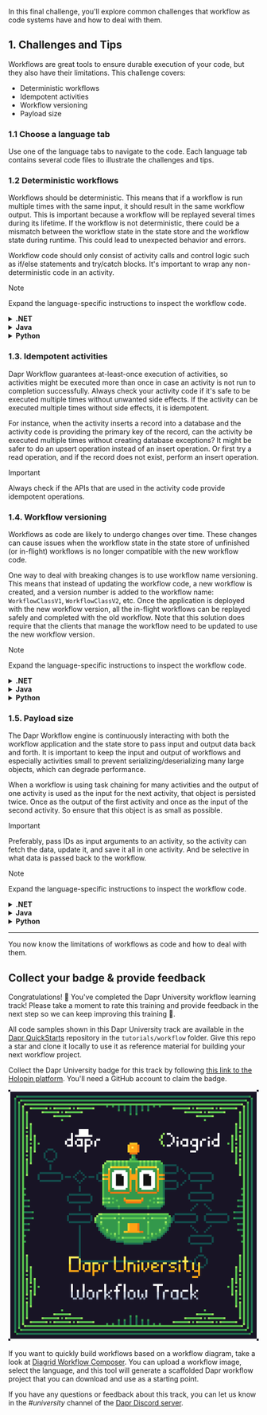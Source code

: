 In this final challenge, you'll explore common challenges that workflow as code systems have and how to deal with them.

## 1. Challenges and Tips

Workflows are great tools to ensure durable execution of your code, but they also have their limitations. This challenge covers:

- Deterministic workflows
- Idempotent activities
- Workflow versioning
- Payload size

### 1.1 Choose a language tab

Use one of the language tabs to navigate to the code. Each language tab contains several code files to illustrate the challenges and tips.

### 1.2 Deterministic workflows

Workflows should be deterministic. This means that if a workflow is run multiple times with the same input, it should result in the same workflow output. This is important because a workflow will be replayed several times during its lifetime. If the workflow is not deterministic, there could be a mismatch between the workflow state in the state store and the workflow state during runtime. This could lead to unexpected behavior and errors.

Workflow code should only consist of activity calls and control logic such as if/else statements and try/catch blocks. It's important to wrap any non-deterministic code in an activity.

> [!NOTE]
> Expand the language-specific instructions to inspect the workflow code.

<details>
   <summary><b>.NET</b></summary>

Navigate to the `DeterministicWorkflow.cs` file. It contains two workflows: `NonDeterministicWorkflow` and `DeterministicWorkflow`. The `NonDeterministicWorkflow` uses unsafe code that is not deterministic. The `DeterministicWorkflow` uses the `WorkflowContext` to create a GUID and a `DateTime` and are safe.

> [!WARNING]
> Do not create GUIDs, random numbers, or `DateTime` objects in the workflow code.

The `WorkflowContext` contains helper methods to create new GUIDs and `DateTime`s that are safe for replay:

```csharp
var replaySafeGuid = context.NewGuid();
var replaySafeDateTime = context.CurrentUtcDateTime;
```

</details>

<details>
   <summary><b>Java</b></summary>

Navigate to the `DeterministicWorkflow.java` file. It contains two workflows: `NonDeterministicWorkflow` and `DeterministicWorkflow`. The `NonDeterministicWorkflow` uses unsafe code that is not deterministic. The `DeterministicWorkflow` uses the `WorkflowContext` to create a UUID and an `Instant` and are safe.

> [!WARNING]
> Do not create UUIDs, random numbers, or `Instant` objects in the workflow code.

The `WorkflowContext` contains helper methods to create new GUIDs and `Instant`s that are safe for replay:

```java
var orderId = ctx.newUuid();;
var orderDate = ctx.getCurrentInstant();
```

</details>

<details>
   <summary><b>Python</b></summary>

Navigate to the `deterministic_workflow.py` file. It contains two workflows: `non_deterministic_workflow` and `deterministic_workflow`. The `non_deterministic_workflow` uses unsafe code that is not deterministic. The `deterministic_workflow` uses the `DaprWorkflowContext` to create a `datetime` and are safe.

> [!WARNING]
> Do not create GUIDs, random numbers, or `datetime.now()` objects in the workflow code.

Wrap any non-deterministic code in an activity. For example, if you need to create a GUID, use the `uuid` library in Python and wrap it in an activity.

```python
order_id = yield ctx.call_activity(create_order_id, input=wf_input)
```

The `DaprWorkflowContext` contains a helper method to create `datetime`s that is safe for replay:

```python
order_date = ctx.current_utc_datetime
```

</details>

### 1.3. Idempotent activities

Dapr Workflow guarantees at-least-once execution of activities, so activities might be executed more than once in case an activity is not run to completion successfully. Always check your activity code if it's safe to be executed multiple times without unwanted side effects. If the activity can be executed multiple times without side effects, it is idempotent.

For instance, when the activity inserts a record into a database and the activity code is providing the primary key of the record, can the activity be executed multiple times without creating database exceptions? It might be safer to do an upsert operation instead of an insert operation. Or first try a read operation, and if the record does not exist, perform an insert operation.

> [!IMPORTANT]
> Always check if the APIs that are used in the activity code provide idempotent operations.

### 1.4. Workflow versioning

Workflows as code are likely to undergo changes over time. These changes can cause issues when the workflow state in the state store of unfinished (or in-flight) workflows is no longer compatible with the new workflow code.

One way to deal with breaking changes is to use workflow name versioning. This means that instead of updating the workflow code, a new workflow is created, and a version number is added to the workflow name: `WorkflowClassV1`, `WorkflowClassV2`, etc. Once the application is deployed with the new workflow version, all the in-flight workflows can be replayed safely and completed with the old workflow. Note that this solution does require that the clients that manage the workflow need to be updated to use the new workflow version.

> [!NOTE]
> Expand the language-specific instructions to inspect the workflow code.

<details>
   <summary><b>.NET</b></summary>

Navigate to the `VersioningWorkflow.cs` file. It contains two workflows: `VersioningWorkflow1` and `VersioningWorkflow2`. Inspect these workflows and note the breaking change due to the input arguments for the activities.

</details>

<details>
   <summary><b>Java</b></summary>

Navigate to the `VersioningWorkflow.java` file. It contains two workflows: `VersioningWorkflow1` and `VersioningWorkflow2`. Inspect these workflows and note the breaking change due to the input arguments for the activities.

</details>

<details>
   <summary><b>Python</b></summary>

Navigate to the `versioning_workflow.py` file. It contains two workflows: `versioning_workflow_1` and `versioning_workflow_2`. Inspect these workflows and note the breaking change due to the input arguments for the activities.

</details>

### 1.5. Payload size

The Dapr Workflow engine is continuously interacting with both the workflow application and the state store to pass input and output data back and forth. It is important to keep the input and output of workflows and especially activities small to prevent serializing/deserializing many large objects, which can degrade performance.

When a workflow is using task chaining for many activities and the output of one activity is used as the input for the next activity, that object is persisted twice. Once as the output of the first activity and once as the input of the second activity. So ensure that this object is as small as possible.

> [!IMPORTANT]
> Preferably, pass IDs as input arguments to an activity, so the activity can fetch the data, update it, and save it all in one activity. And be selective in what data is passed back to the workflow.

> [!NOTE]
> Expand the language-specific instructions to inspect the workflow code.

<details>
   <summary><b>.NET</b></summary>

Navigate to the `PayloadSizeWorkflow.cs` file. It contains two workflows: `LargePayloadSizeWorkflow` and `SmallPayloadSizeWorkflow`. Inspect these workflows and note the difference in activity usage.

</details>

<details>
   <summary><b>Java</b></summary>

Navigate to the `PayloadSizeWorkflow.java` file. It contains two workflows: `LargePayloadSizeWorkflow` and `SmallPayloadSizeWorkflow`. Inspect these workflows and note the difference in activity usage.

</details>

<details>
   <summary><b>Python</b></summary>

Navigate to the `payload_size_workflow.py` file. It contains two workflows: `large_payload_size_workflow` and `small_payload_size_workflow`. Inspect these workflows and note the difference in activity usage.

</details>

---

You now know the limitations of workflows as code and how to deal with them.

## Collect your badge & provide feedback

Congratulations! 🎉 You've completed the Dapr University workflow learning track! Please take a moment to rate this training and provide feedback in the next step so we can keep improving this training 🚀.

All code samples shown in this Dapr University track are available in the [Dapr QuickStarts](https://github.com/dapr/quickstarts/) repository in the `tutorials/workflow` folder. Give this repo a star and clone it locally to use it as reference material for building your next workflow project.

Collect the Dapr University badge for this track by following [this link to the Holopin platform](https://holopin.io/collect/cmcnbo8lt1386107js9fyxc2zu). You'll need a GitHub account to claim the badge.

[![Dapr University Dapr Workflow badge](https://github.com/diagrid-labs/dapr-university-instruqt/blob/main/dapr-workflow/11-challenges-and-tips/Diagrid-Dapr-Uni-Workflow_x500.png?raw=true)](https://holopin.io/collect/cmcnbo8lt1386107js9fyxc2zu)

If you want to quickly build workflows based on a workflow diagram, take a look at [Diagrid Workflow Composer](https://diagrid.ws/workflows). You can upload a workflow image, select the language, and this tool will generate a scaffolded Dapr workflow project that you can download and use as a starting point.

If you have any questions or feedback about this track, you can let us know in the *#university* channel of the [Dapr Discord server](https://bit.ly/dapr-discord).